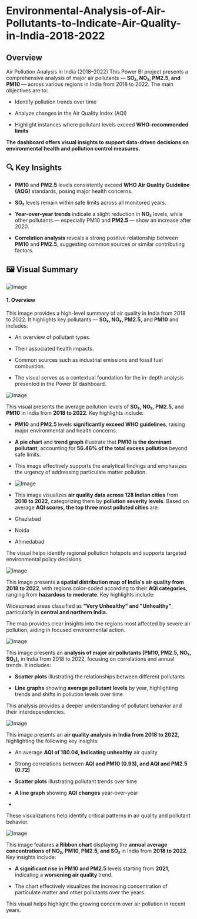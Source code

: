 # Environmental-Analysis-of-Air-Pollutants-to-Indicate-Air-Quality-in-India-2018-2022
## Overview
Air Pollution Analysis in India (2018–2022)
This Power BI project presents a comprehensive analysis of major air pollutants — <b> SO₂, NO₂, PM2.5, and PM10 </b>— across various regions in India from 2018 to 2022. The main objectives are to:

- Identify pollution trends over time

- Analyze changes in the Air Quality Index (AQI)

- Highlight instances where pollutant levels exceed <b>WHO-recommended limits

The dashboard offers visual insights to support data-driven decisions on environmental health and pollution control measures.
## 🔍 Key Insights
- PM10</b> and <b>PM2.5</b> levels consistently exceed <b>WHO Air Quality Guideline (AQG)</b> standards, posing major health concerns.

- <b>SO₂ </b>levels remain within safe limits across all monitored years.

- <b>Year-over-year trends </b>indicate a slight reduction in <b>NO₂</b> levels, while other pollutants — especially PM10 and <b>PM2.5 </b>— show an increase after 2020.

- <b>Correlation analysis</b> reveals a strong positive relationship between <b>PM10</b> and <b>PM2.5</b>, suggesting common sources or similar contributing factors.

## 🖼️ Visual Summary

![Image](https://github.com/user-attachments/assets/7380b250-23b1-4c00-85e5-e67f1e30da39)

#### 1. Overview
This image provides a high-level summary of air quality in India from 2018 to 2022. It highlights key pollutants — <b>SO₂, NO₂, PM2.5,</b> and <b>PM10</b> and includes:

- An overview of pollutant types.

- Their associated health impacts.

- Common sources such as industrial emissions and fossil fuel combustion.
- The visual serves as a contextual foundation for the in-depth analysis presented in the Power BI dashboard.

![Image](https://github.com/user-attachments/assets/afd84ff4-6fb5-4196-9c70-0290f28ec36f)

This visual presents the average pollution levels of <b>SO₂, NO₂, PM2.5,</b> and <b>PM10</b> in India from <b>2018 to 2022</b>. Key highlights include:

- <b>PM10</b> and<b> PM2.5 </b>levels <b>significantly exceed WHO guidelines</b>, raising major environmental and health concerns.

- <b>A pie chart</b> and <b>trend graph</b> illustrate that <b>PM10 is the dominant pollutant</b>, accounting for <b>56.46% of the total excess pollution</b> beyond safe limits.

- This image effectively supports the analytical findings and emphasizes the urgency of addressing particulate matter pollution.

- ![Image](https://github.com/user-attachments/assets/c46291cd-f581-463a-a2b5-1d900af51442)

- This image visualizes <b>air quality data across 128 Indian cities</b> from <b> 2018 to 2022</b>, categorizing them by <b>pollution severity levels</b>. Based on average <b>AQI scores, the top three most polluted cities </b>are:

- Ghaziabad

- Noida

- Ahmedabad

The visual helps identify regional pollution hotspots and supports targeted environmental policy decisions.


![Image](https://github.com/user-attachments/assets/184d6482-04a9-4f93-b064-ca5b5565b1f1)

This image presents <b>a spatial distribution map of India's air quality from 2018 to 2022</b>, with regions color-coded according to their <b>AQI categories</b>, ranging from <b>hazardous to moderate</b>. Key highlights include:

Widespread areas classified as <b>"Very Unhealthy" and "Unhealthy"</b>, particularly in <b>central and northern India.</b>

The map provides clear insights into the regions most affected by severe air pollution, aiding in focused environmental action.

![Image](https://github.com/user-attachments/assets/ae3c92d8-dbf4-44e6-8fac-9bf27aad4067)

This image presents an <b>analysis of major air pollutants (PM10, PM2.5, NO₂, SO₂),</b> in India from 2018 to 2022, focusing on correlations and annual trends. It includes:

- <b>Scatter plots</b> illustrating the relationships between different pollutants

- <b>Line graphs</b> showing <b>average pollutant levels</b> by year, highlighting trends and shifts in pollution levels over time

This analysis provides a deeper understanding of pollutant behavior and their interdependencies.

![Image](https://github.com/user-attachments/assets/3d9dfcc7-6be5-4153-9454-3db3b73d4c31)

This image presents an <b>air quality analysis in India from 2018 to 2022</b>, highlighting the following key insights:

- An average <b>AQI of 180.04, indicating unhealthy</b> air quality

- Strong correlations between <b>AQI and PM10 (0.93), and AQI and PM2.5 (0.72)</b>

- <b>Scatter plots</b> illustrating pollutant trends over time

- <b>A line graph</b> showing <b>AQI changes</b> year-over-year

- 

These visualizations help identify critical patterns in air quality and pollutant behavior.

![Image](https://github.com/user-attachments/assets/8c1b1a14-aa22-43c4-af0c-03d2966aab88)

This image features <b>a Ribbon chart</b> displaying the <b>annual average concentrations of NO₂, PM10, PM2.5, and SO₂ </b>in India from <b>2018 to 2022</b>. Key insights include:

- <b>A significant rise in PM10 and PM2.5 </b>levels starting from <b>2021</b>, indicating a <b>worsening air quality </b>trend.

- The chart effectively visualizes the increasing concentration of particulate matter and other pollutants over the years.

This visual helps highlight the growing concern over air pollution in recent years.






